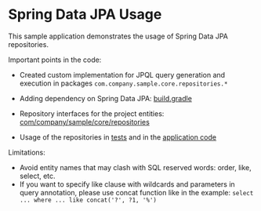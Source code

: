 # Spring Data JPA Usage

This sample application demonstrates the usage of Spring Data JPA repositories.

Important points in the code:

* Created custom implementation for JPQL query generation and execution in packages `com.company.sample.core.repositories.*` 

* Adding dependency on Spring Data JPA: [build.gradle](https://github.com/cuba-labs/spring-data-jpa-usage/blob/master/build.gradle#L92)

* Repository interfaces for the project entities: [com/company/sample/core/repositories](https://github.com/cuba-labs/spring-data-jpa-usage/tree/master/modules/core/src/com/company/sample/core/repositories)

* Usage of the repositories in [tests](https://github.com/cuba-labs/spring-data-jpa-usage/blob/master/modules/core/test/com/company/sample/core/SpringDataRepositoryTest.java) and in the [application code](https://github.com/cuba-labs/spring-data-jpa-usage/blob/master/modules/core/src/com/company/sample/service/OrderServiceBean.java)

Limitations:
* Avoid entity names that may clash with SQL reserved words: order, like, select, etc.
* If you want to specify like clause with wildcards and parameters in query annotation, please use concat function like in the example: `select ... where ... like concat('?', ?1, '%')`